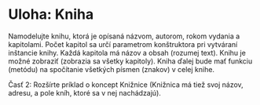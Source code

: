 # Uloha: Kniha

Namodelujte knihu,
ktorá je opísaná názvom, autorom, rokom vydania a kapitolami.
Počet kapitol sa určí parametrom konštruktora pri vytváraní inštancie knihy.
Každá kapitola má názov a obsah (rozumej text).
Knihu je možné zobraziť (zobrazia sa všetky kapitoly).
Kniha ďalej bude mať funkciu (metódu) na spočítanie všetkých písmen (znakov) v celej knihe.

Časť 2: Rozšírte príklad o koncept Knižnice (Knižnica má tiež svoj názov, adresu, a pole kníh, ktoré sa v nej
nachádzajú).
